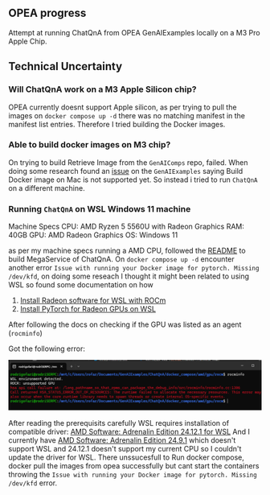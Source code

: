 ## OPEA progress
Attempt at running ChatQnA from OPEA GenAIExamples locally on a M3 Pro Apple Chip.

## Technical Uncertainty

### Will ChatQnA work on a M3 Apple Silicon chip?
OPEA currently doesnt support Apple silicon, as per trying to pull the images on `docker compose up -d` there was no matching manifest in the manifest list entries. Therefore I tried building the Docker images.

### Able to build docker images on M3 chip?
On trying to build Retrieve Image from the `GenAIComps` repo, failed. When doing some research found an [issue](https://github.com/opea-project/GenAIExamples/issues/1074) on the `GenAIExamples` saying Build Docker image on Mac is not supported yet. So instead i tried to run `ChatQnA` on a different machine.

### Running `ChatQnA` on WSL Windows 11 machine

Machine Specs
CPU: AMD Ryzen 5 5560U with Radeon Graphics
RAM: 40GB
GPU: AMD Radeon Graphics
OS: Windows 11

as per my machine specs running a AMD CPU, followed the [README](https://github.com/opea-project/GenAIExamples/blob/main/ChatQnA/docker_compose/amd/gpu/rocm/README.md) to build MegaService of ChatQnA. On `docker compose up -d` encounter another error `Issue with running your Docker image for pytorch. Missing /dev/kfd`, on doing some reseach I thought it might been related to using WSL so found some documentation on how
1. [Install Radeon software for WSL with ROCm](https://rocm.docs.amd.com/projects/radeon/en/latest/docs/install/wsl/install-radeon.html)
2. [Install PyTorch for Radeon GPUs on WSL](https://rocm.docs.amd.com/projects/radeon/en/latest/docs/install/wsl/install-pytorch.html)

After following the docs on checking if the GPU was listed as an agent (`rocminfo`)

Got the following error:

![wsl-error](./assets/wsl-error.png)

After reading the prerequisits carefully WSL requires installation of compatible driver: [AMD Software: Adrenalin Edition 24.12.1 for WSL](https://www.amd.com/en/resources/support-articles/release-notes/RN-RAD-WIN-24-12-1.html)
And I currently have [AMD Software: Adrenalin Edition 24.9.1](https://www.amd.com/en/resources/support-articles/release-notes/RN-RAD-WIN-24-9-1.html) which doesn't support WSL and 24.12.1 doesn't support my current CPU so I couldn't update the driver for WSL.
There unssucesfull to Run docker compose, docker pull the images from opea successfully but cant start the containers throwing the `Issue with running your Docker image for pytorch. Missing /dev/kfd` error.